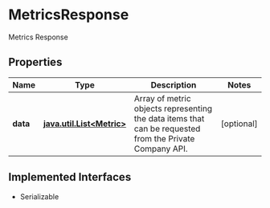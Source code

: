 

# MetricsResponse

Metrics Response

## Properties

Name | Type | Description | Notes
------------ | ------------- | ------------- | -------------
**data** | [**java.util.List&lt;Metric&gt;**](Metric.md) | Array of metric objects representing the data items that can be requested from the Private Company API.  |  [optional]


## Implemented Interfaces

* Serializable


